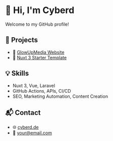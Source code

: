 # 👋 Hi, I'm Cyberd
Welcome to my GitHub profile!

## 🚀 Projects
- 🔧 [GlowUpMedia Website](https://cyberd.de)
- 💼 [Nuxt 3 Starter Template](https://github.com/cyberd/nuxt3-starter)

## 💡 Skills
- Nuxt 3, Vue, Laravel
- GitHub Actions, APIs, CI/CD
- SEO, Marketing Automation, Content Creation

## 📬 Contact
- 🌐 [cyberd.de](https://cyberd.de)
- 📧 your@email.com
